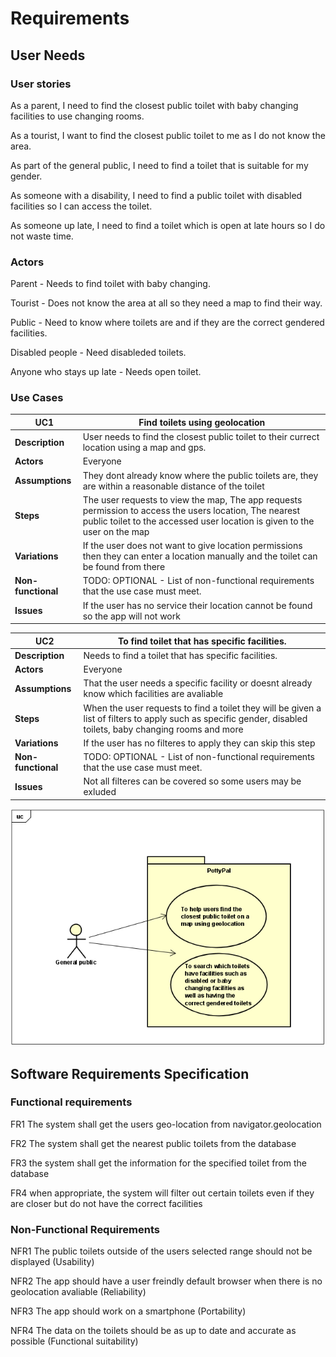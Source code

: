 # Requirements

## User Needs

### User stories
As a parent, I need to find the closest public toilet with baby changing facilities to use changing rooms.

As a tourist, I want to find the closest public toilet to me as I do not know the area.

As part of the general public, I need to find a toilet that is suitable for my gender.

As someone with a disability, I need to find a public toilet with disabled facilities so I can access the toilet.

As someone up late, I need to find a toilet which is open at late hours so I do not waste time.


### Actors
Parent - Needs to find toilet with baby changing.

Tourist - Does not know the area at all so they need a map to find their way.

Public - Need to know where toilets are and if they are the correct gendered facilities.

Disabled people - Need disableded toilets.

Anyone who stays up late - Needs open toilet.


### Use Cases
| UC1 | Find toilets using geolocation | 
| -------------------------------------- | ------------------- |
| **Description** | User needs to find the closest public toilet to their currect location using a map and gps. |
| **Actors** | Everyone |
| **Assumptions** | They dont already know where the public toilets are, they are within a reasonable distance of the toilet
| **Steps** | The user requests to view the map, The app requests permission to access the users location, The nearest public toilet to the accessed user location is given to the user on the map  |
| **Variations** | If the user does not want to give location permissions then they can enter a location manually and the toilet can be found from there |
| **Non-functional** | TODO: OPTIONAL - List of non-functional requirements that the use case must meet. |
| **Issues** | If the user has no service their location cannot be found so the app will not work |


| UC2 | To find toilet that has specific facilities. | 
| -------------------------------------- | ------------------- |
| **Description** | Needs to find a toilet that has specific facilities. |
| **Actors** | Everyone |
| **Assumptions** | That the user needs a specific facility or doesnt already know which facilities are avaliable
| **Steps** | When the user requests to find a toilet they will be given a list of filters to apply such as specific gender, disabled toilets, baby changing rooms and more |
| **Variations** | If the user has no filteres to apply they can skip this step |
| **Non-functional** | TODO: OPTIONAL - List of non-functional requirements that the use case must meet. |
| **Issues** | Not all filteres can be covered so some users may be exluded |


![Insert your Use-Case Diagram Here](images/UseCaseDiagram.PNG)

## Software Requirements Specification
### Functional requirements
FR1 The system shall get the users geo-location from navigator.geolocation

FR2 The system shall get the nearest public toilets from the database

FR3 the system shall get the information for the specified toilet from the database

FR4 when appropriate, the system will filter out certain toilets even if they are closer but do not have the correct facilities


### Non-Functional Requirements
NFR1 The public toilets outside of the users selected range should not be displayed (Usability)

NFR2 The app should have a user freindly default browser when there is no geolocation avaliable (Reliability)

NFR3 The app should work on a smartphone (Portability)

NFR4 The data on the toilets should be as up to date and accurate as possible (Functional suitability)
